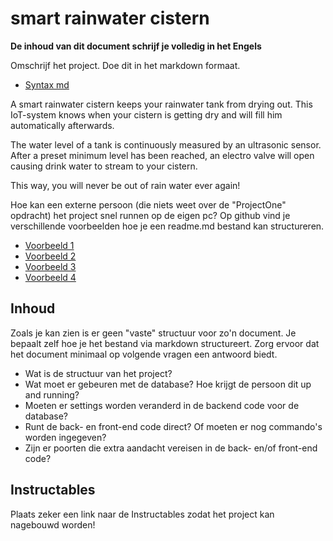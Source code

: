 # smart rainwater cistern

**De inhoud van dit document schrijf je volledig in het Engels**

Omschrijf het project. Doe dit in het markdown formaat.
- [Syntax md](https://docs.github.com/en/get-started/writing-on-github/getting-started-with-writing-and-formatting-on-github/basic-writing-and-formatting-syntax)

A smart rainwater cistern keeps your rainwater tank from drying out. This IoT-system knows when your cistern is getting dry and will fill him automatically afterwards.

The water level of a tank is continuously measured by an ultrasonic sensor. After a preset minimum level has been reached, an electro valve will open causing drink water to stream to your cistern. 

This way, you will never be out of rain water ever again! 


Hoe kan een externe persoon (die niets weet over de "ProjectOne" opdracht) het project snel runnen op de eigen pc?
Op github vind je verschillende voorbeelden hoe je een readme.md bestand kan structureren.
- [Voorbeeld 1](https://github.com/othneildrew/Best-README-Template)
- [Voorbeeld 2](https://github.com/tsungtwu/flask-example/blob/master/README.md)
- [Voorbeeld 3](https://github.com/twbs/bootstrap/blob/main/README.md)
- [Voorbeeld 4](https://www.makeareadme.com/)

## Inhoud
Zoals je kan zien is er geen "vaste" structuur voor zo'n document. Je bepaalt zelf hoe je het bestand via markdown structureert. Zorg ervoor dat het document minimaal op volgende vragen een antwoord biedt.

- Wat is de structuur van het project?
- Wat moet er gebeuren met de database? Hoe krijgt de persoon dit up and running?
- Moeten er settings worden veranderd in de backend code voor de database? 
- Runt de back- en front-end code direct? Of moeten er nog commando's worden ingegeven?
- Zijn er poorten die extra aandacht vereisen in de back- en/of front-end code?
  
## Instructables
Plaats zeker een link naar de Instructables zodat het project kan nagebouwd worden!

